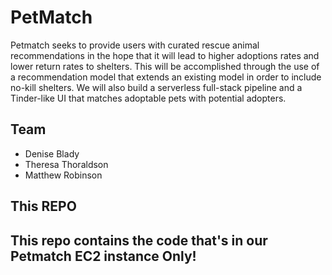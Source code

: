 PetMatch
==============================

Petmatch seeks to provide users with curated rescue animal recommendations in the hope that it will 
lead to higher adoptions rates and lower return rates to shelters. This will be accomplished through
the use of a recommendation model that extends an existing model in order to include no-kill shelters.
We will also build a serverless full-stack pipeline and a Tinder-like UI that matches adoptable pets
with potential adopters.

Team
------------
* Denise Blady  
* Theresa Thoraldson  
* Matthew Robinson  

This REPO
------------

## This repo contains the code that's in our Petmatch EC2 instance Only! 